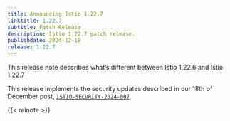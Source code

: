 ```yaml
---
title: Announcing Istio 1.22.7
linktitle: 1.22.7
subtitle: Patch Release
description: Istio 1.22.7 patch release.
publishdate: 2024-12-18
release: 1.22.7
---
```


This release note describes what’s different between Istio 1.22.6 and Istio 1.22.7

This release implements the security updates described in our 18th of December post, [`ISTIO-SECURITY-2024-007`](/news/security/istio-security-2024-007).

{{< relnote >}}
